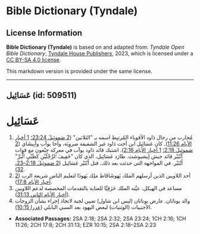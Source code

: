 # Bible Dictionary (Tyndale)

## License Information

**Bible Dictionary (Tyndale)** is based on and adapted from: _Tyndale Open Bible Dictionary_, [Tyndale House Publishers](https://tyndaleopenresources.com/), 2023, which is licensed under a [CC BY-SA 4.0 license](https://creativecommons.org/licenses/by-sa/4.0/legalcode.en).

This markdown version is provided under the same license.



--------------------------------

## عَسَائِيل (id: 509511)

عَسَائِيل
=========

1. مُحارب من رجال دَاود الأقوياء المُرتبِط اسمه بـ "الثلاثين" ([2 صَموئِيلَ 23:24؛](https://ref.ly/2Sam23:24) [1 أخبار الأيام 11:26](https://ref.ly/1Chr11:26)). كان عَسَائِيل ابن أخت دَاود غير الشقيقة صروِيَة، وأخا يوآب وأَبِيشَاي ([2 صَموئِيلَ 2:18؛](https://ref.ly/2Sam2:18) [1 أخبار الأيام 2:16](https://ref.ly/1Chr2:16)). اشتبك قائد دَاود يوآب في معركة جِبْعون مع قوات أَبْنَيْر قائد جيش إيشبوشث. طارَد عَسَائِيل، الذي كان "خَفِيفَ ٱلرِّجْلَيْنِ كَظَبْيِ ٱلْبَرِّ" أَبْنَيْر. في المواجهة التي حدثت بعد ذلك، قتل أَبْنَيْر عَسَائِيل ([2 صَموئِيلَ 2:18–23، 32](https://ref.ly/2Sam2:18-2Sam2:23,2Sam2:32)).
2. أحد اللاويين الذين أرسلهم الملك يَهوشَافَاط ملِك يَهوذَا لتعليم الناس شريعة الرب ([2 أخبار الأيام 17:8](https://ref.ly/2Chr17:8)).
3. مساعد في الهيكل، عيَّنه الملك حَزَقِيَّا للعناية بالتقدمات المخصصة لدعم اللاويين ([أخبار الأيام الثاني 31:13](https://ref.ly/2Chr31:13)).
4. والد يوناثان. عارض يوناثان (ليس ابن شاول) تعيين لجنة لاتخاذ إجراء بشأن الزوجات الأجنبيات (الوثنيات) لبعض اليهود بعد السبي البابلي ([عزرا 10:15](https://ref.ly/Ezra10:15)).

* **Associated Passages:** 2SA 2:18; 2SA 2:32; 2SA 23:24; 1CH 2:16; 1CH 11:26; 2CH 17:8; 2CH 31:13; EZR 10:15; 2SA 2:18–2SA 2:23


